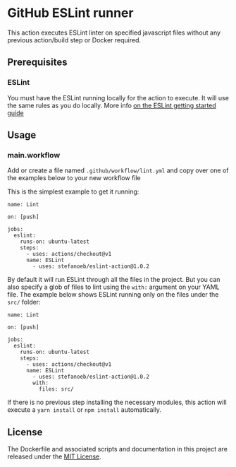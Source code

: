 # GitHub ESLint runner

This action executes ESLint linter on specified javascript files without any previous action/build step or Docker required.

## Prerequisites

### ESLint
You must have the ESLint running locally for the action to execute. It will use the same rules as you do locally.
More info [on the ESLint getting started guide](https://eslint.org/docs/user-guide/getting-started#installation-and-usage)

## Usage

### main.workflow

Add or create a file named `.github/workflow/lint.yml` and copy over one of the examples below to your new workflow file

This is the simplest example to get it running:
```hcl
name: Lint

on: [push]

jobs:
  eslint:
    runs-on: ubuntu-latest
    steps:
      - uses: actions/checkout@v1
      name: ESLint
        - uses: stefanoeb/eslint-action@1.0.2
```

By default it will run ESLint through all the files in the project. But you can also specify a glob of files to lint using the `with:` argument on your YAML file. The example below shows ESLint running only on the files under the `src/` folder:

```hcl
name: Lint

on: [push]

jobs:
  eslint:
    runs-on: ubuntu-latest
    steps:
      - uses: actions/checkout@v1
      name: ESLint
        - uses: stefanoeb/eslint-action@1.0.2
        with:
          files: src/
```

If there is no previous step installing the necessary modules, this action will execute a `yarn install` or `npm install` automatically.

## License

The Dockerfile and associated scripts and documentation in this project are released under the [MIT License](LICENSE).
